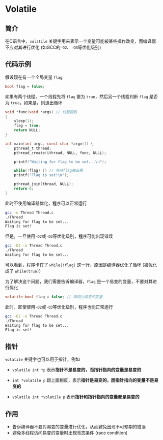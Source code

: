 # Volatile

## 简介

在C语言中，`volatile` 关键字用来表示一个变量可能被某些操作改变，而编译器不应对其进行优化 (如GCC的`-O2`、`-O3`等优化级别)


## 代码示例

假设现在有一个全局变量 `flag`

```c
bool flag = false;
```

如果有两个线程，一个线程先将 `flag` 置为 `true`，然后另一个线程判断 `flag` 是否为 `true`，如果是，则退出循环

```c
void *func(void *args) // 线程函数
{
    sleep(1);
    flag = true;
    return NULL;
}

int main(int argc, const char *argv[]) {
    pthread_t thread;
    pthread_create(&thread, NULL, func, NULL);

    printf("Waiting for flag to be set...\n");

    while(!flag) {} // 等待flag被设置
    printf("Flag is set!\n");

    pthread_join(thread, NULL);
    return 0;
}
```

此时不使用编译器优化，程序可以正常运行

```bash
gcc -o Thread Thread.c
./Thread
Waiting for flag to be set...
Flag is set!
```

但是，一旦使用`-O2`或`-O3`等优化级别，程序可能出现错误

```bash
gcc -O2 -o Thread Thread.c
./Thread
Waiting for flag to be set...
```

可以看到，程序卡在了 `while(!flag)` 这一行，原因是编译器优化了循环 (被优化成了 `while(true)`)

为了解决这个问题，我们需要告诉编译器，`flag` 是一个易变的变量，不要对其进行优化

```c
volatile bool flag = false; // 声明为易变的变量
```

此时，即使使用`-O2`或`-O3`等优化级别，程序也能正常运行

```bash
gcc -O2 -o Thread Thread.c
./Thread
Waiting for flag to be set...
Flag is set!
```

## 指针

`volatile` 关键字也可以用于指针，例如

- `volatile int *p` 表示**指针不是易变的，而指针指向的变量是易变的**
- `int *volatile p` 跟上面相反，表示**指针是易变的，而指针指向的变量不是易变的**

- `volatile int *volatile p` 表示**指针和指针指向的变量都是易变的**

## 作用

- 告诉编译器不要对易变的变量进行优化，从而避免出现不可预期的错误
- 避免多线程访问易变的变量时出现竞态条件 (race condition)